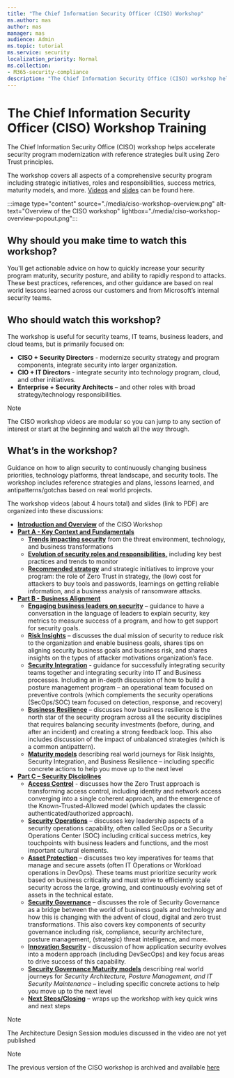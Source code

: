 ```yaml
---
title: "The Chief Information Security Officer (CISO) Workshop"
ms.author: mas
author: mas
manager: mas
audience: Admin
ms.topic: tutorial
ms.service: security
localization_priority: Normal
ms.collection:
- M365-security-compliance
description: "The Chief Information Security Office (CISO) workshop helps accelerate security program modernization with reference strategies built using Zero Trust principles."
---
```


# The Chief Information Security Officer (CISO) Workshop Training

The Chief Information Security Office (CISO) workshop helps accelerate security program modernization with reference strategies built using Zero Trust principles. 

The workshop covers all aspects of a comprehensive security program including strategic initiatives, roles and responsibilities, success metrics, maturity models, and more. [Videos](./the-ciso-workshop-videos.md) and [slides](https://raw.githubusercontent.com/microsoft/CloudAdoptionFramework/master/security/ciso-workshop/Microsoft-CISO-Workshop-Security-Strategy-and-Program.pdf) can be found here.

:::image type="content" source="./media/ciso-workshop-overview.png" alt-text="Overview of the CISO workshop" lightbox="./media/ciso-workshop-overview-popout.png":::

## Why should you make time to watch this workshop? 
You'll get actionable advice on how to quickly increase your security program maturity, security posture, and ability to rapidly respond to attacks. 
These best practices, references, and other guidance are based on real world lessons learned across our customers and from Microsoft’s internal security teams. 

## Who should watch this workshop?
The workshop is useful for security teams, IT teams, business leaders, and cloud teams, but is primarily focused on:
-	**CISO + Security Directors** - modernize security strategy and program components, integrate security into larger organization.
-	**CIO + IT Directors** - integrate security into technology program, cloud, and other initiatives.
-	**Enterprise + Security Architects** – and other roles with broad strategy/technology responsibilities.

> [!NOTE]
> The CISO workshop videos are modular so you can jump to any section of interest or start at the beginning and watch all the way through. 

## What’s in the workshop?
Guidance on how to align security to continuously changing business priorities, technology platforms, threat landscape, and security tools. The workshop includes reference strategies and plans, lessons learned, and antipatterns/gotchas based on real world projects.

The workshop videos (about 4 hours total) and slides (link to PDF) are organized into these discussions: 

-	**[Introduction and Overview](the-ciso-workshop.md)** of the CISO Workshop 
-	**[Part A - Key Context and Fundamentals](the-ciso-workshop-videos.md#part-a---key-context-and-fundamentals)**
     - **[Trends impacting security](the-ciso-workshop-videos.md#threat-environment-and-trends)** from the threat environment, technology, and business transformations
     - **[Evolution of security roles and responsibilities,](the-ciso-workshop-videos.md#roles--responsibilities)** including key best practices and trends to monitor
     - **[Recommended strategy](the-ciso-workshop-videos.md#strategy-and-recommended-initiatives)** and strategic initiatives to improve your program: the role of Zero Trust in strategy, the (low) cost for attackers to buy tools and passwords, learnings on getting reliable information, and a business analysis of ransomware attacks.
-	**[Part B - Business Alignment](the-ciso-workshop-videos.md#part-b---business-alignment)**
    -	**[Engaging business leaders on security](the-ciso-workshop-videos.md#engaging-business-leaders-on-security)** – guidance to have a conversation in the language of leaders to explain security, key metrics to measure success of a program, and how to get support for security goals. 
    -	**[Risk Insights](the-ciso-workshop-videos.md#risk-insights)** – discusses the dual mission of security to reduce risk to the organization and enable business goals, shares tips on aligning security business goals and business risk, and shares insights on the types of attacker motivations organization’s face. 
    -	**[Security Integration](the-ciso-workshop-videos.md#security-integration)** - guidance for successfully integrating security teams together and integrating security into IT and Business processes. Including an in-depth discussion of how to build a posture management program – an operational team focused on preventive controls (which complements the security operations (SecOps/SOC) team focused on detection, response, and recovery)
    -	**[Business Resilience](the-ciso-workshop-videos.md#business-resilience)** – discusses how business resilience is the north star of the security program across all the security disciplines that requires balancing security investments (before, during, and after an incident) and creating a strong feedback loop. This also includes discussion of the impact of unbalanced strategies (which is a common antipattern). 
    -	**[Maturity models](the-ciso-workshop-videos.md#maturity-model---business-alignment)** describing real world journeys for Risk Insights, Security Integration, and Business Resilience – including specific concrete actions to help you move up to the next level
-	**[Part C – Security Disciplines](the-ciso-workshop-videos.md#part-c---security-disciplines)**
    - **[Access Control](the-ciso-workshop-videos.md#access-control)** - discusses how the Zero Trust approach is transforming access control, including identity and network access converging into a single coherent approach, and the emergence of the Known-Trusted-Allowed model (which updates the classic authenticated/authorized approach).
    - **[Security Operations](the-ciso-workshop-videos.md#security-operations)** – discusses key leadership aspects of a security operations capability, often called SecOps or a Security Operations Center (SOC) including critical success metrics, key touchpoints with business leaders and functions, and the most important cultural elements.
    - **[Asset Protection](the-ciso-workshop-videos.md#asset-protection)** – discusses two key imperatives for teams that manage and secure assets (often IT Operations or Workload operations in DevOps). These teams must prioritize security work based on business criticality and must strive to efficiently scale security across the large, growing, and continuously evolving set of assets in the technical estate.
    - **[Security Governance](the-ciso-workshop-videos.md#security-governance)** – discusses the role of Security Governance as a bridge between the world of business goals and technology and how this is changing with the advent of cloud, digital and zero trust transformations. This also covers key components of security governance including risk, compliance, security architecture, posture management, (strategic) threat intelligence, and more.
    - **[Innovation Security](the-ciso-workshop-videos.md#innovation-security)** - discussion of how application security evolves into a modern approach (including DevSecOps) and key focus areas to drive success of this capability.
    - **[Security Governance Maturity models](the-ciso-workshop-videos.md#maturity-model---security-governance)** describing real world journeys for *Security Architecture, Posture Management, and IT Security Maintenance* – including specific concrete actions to help you move up to the next level
    - **[Next Steps/Closing](the-ciso-workshop-videos.md#summary--next-steps)** – wraps up the workshop with key quick wins and next steps

> [!NOTE]
> The Architecture Design Session modules discussed in the video are not yet published

> [!NOTE]
> The previous version of the CISO workshop is archived and available [here](ciso-workshop.md) 
